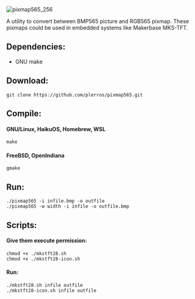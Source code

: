 
![pixmap565_256](https://user-images.githubusercontent.com/48536508/137931703-b3fb470f-9695-48c0-bed1-890e0eb8e7ef.png)

A utility to convert between BMP565 picture and RGB565 pixmap.
These pixmaps could be used in embedded systems like Makerbase MKS-TFT.

## Dependencies:
- GNU make

## Download:
```
git clone https://github.com/plerros/pixmap565.git
```
## Compile:
#### GNU/Linux, HaikuOS, Homebrew, WSL
```
make
```
#### FreeBSD, OpenIndiana
```
gmake
```
## Run:
```
./pixmap565 -i infile.bmp -o outfile
./pixmap565 -w width -i infile -o outfile.bmp
```
## Scripts:
#### Give them execute permission:
```
chmod +x ./mkstft28.sh
chmod +x ./mkstft28-icon.sh
```
#### Run:
```
./mkstft28.sh infile outfile
./mkstft28-icon.sh infile outfile
```
